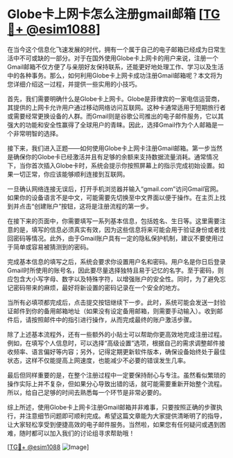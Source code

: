 # Globe卡上网卡怎么注册gmail邮箱 [[TG💪+ @esim1088](https://t.me/s/esim1088)]

在当今这个信息化飞速发展的时代，拥有一个属于自己的电子邮箱已经成为日常生活中不可或缺的一部分。对于在国外使用Globe卡上网卡的用户来说，注册一个Gmail邮箱不仅方便了与亲朋好友保持联系，还能更好地处理工作、学习以及生活中的各种事务。那么，如何利用Globe卡上网卡成功注册Gmail邮箱呢？本文将为您详细介绍这一过程，并提供一些实用的小技巧。

首先，我们需要明确什么是Globe卡上网卡。Globe是菲律宾的一家电信运营商，其提供的上网卡允许用户通过移动网络访问互联网。这种卡通常适用于短期旅行者或需要经常更换设备的人群。而Gmail则是谷歌公司推出的电子邮件服务，它以其强大的功能和安全性赢得了全球用户的青睐。因此，选择Gmail作为个人邮箱是一个非常明智的选择。

接下来，我们进入正题——如何使用Globe卡上网卡注册Gmail邮箱。第一步当然是确保你的Globe卡已经激活并且有足够的余额来支持数据流量消耗。通常情况下，当你首次插入Globe卡时，系统会提示你按照屏幕上的指示完成初始设置。如果一切正常，你应该能够顺利连接到互联网。

一旦确认网络连接无误后，打开手机浏览器并输入“gmail.com”访问Gmail官网。如果你的设备语言不是中文，可能需要先切换至中文界面以便于操作。在主页上找到并点击“创建账户”按钮，这将是注册流程的第一步。

在接下来的页面中，你需要填写一系列基本信息，包括姓名、生日等。这里需要注意的是，填写的信息必须真实有效，因为这些信息将来可能会用于验证身份或者找回密码等情况。此外，由于Gmail账户具有一定的隐私保护机制，建议不要使用过于简单或容易被猜测到的密码。

完成基本信息的填写之后，系统会要求你设置用户名和密码。用户名是你日后登录Gmail时所使用的账号名，因此要尽量选择独特且易于记忆的名字。至于密码，则应包含大小写字母、数字以及特殊字符，以增强账户的安全性。同时，为了避免忘记密码带来的麻烦，最好将新设置的密码记录在一个安全的地方。

当所有必填项都完成后，点击提交按钮继续下一步。此时，系统可能会发送一封验证邮件到你的备用邮箱地址（如果没有设定备用邮箱，则需要手动输入）。收到邮件后，请按照邮件中的指引进行操作，从而完成最终的账户激活步骤。

除了上述基本流程外，还有一些额外的小贴士可以帮助你更高效地完成注册过程。例如，在填写个人信息时，可以选择“高级设置”选项，根据自己的需求调整邮件接收频率、语言偏好等内容；另外，记得定期更新软件版本，确保设备始终处于最佳状态，这样不仅能提高上网速度，也能减少不必要的错误发生几率。

最后但同样重要的是，在整个注册过程中一定要保持耐心与专注。虽然看似繁琐的操作实际上并不复杂，但如果分心导致出错的话，就可能需要重新开始整个流程。所以，给自己足够的时间去熟悉每一个环节是非常必要的。

综上所述，使用Globe卡上网卡注册Gmail邮箱并非难事，只要按照正确的步骤执行，并注意细节问题即可顺利完成。希望这篇文章能为大家提供清晰明了的指导，让大家轻松享受到便捷高效的电子邮件服务。当然啦，如果您有任何疑问或遇到困难，随时都可以加入我们的讨论组寻求帮助哦！

[[TG💪+ @esim1088](https://t.me/s/esim1088) ![Image](https://i.postimg.cc/4NQfJmqS/Snipaste-2025-05-13-00-14-12.png)]